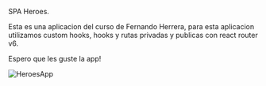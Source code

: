 SPA Heroes.

Esta es una aplicacion del curso de Fernando Herrera, para esta aplicacion utilizamos custom hooks, hooks y rutas privadas y publicas con react router v6.

Espero que les guste la app!


![HeroesApp](https://user-images.githubusercontent.com/83377576/192336480-634ccaa6-77f1-4faf-8e7b-7205bba7cce8.png)


